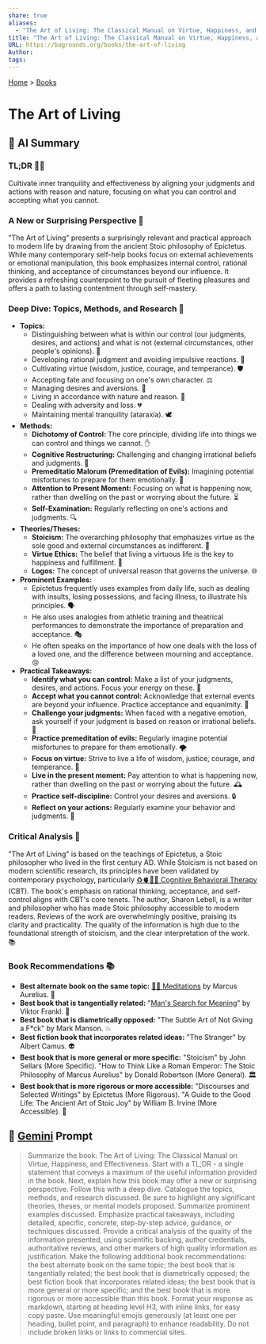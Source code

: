 ```yaml
---
share: true
aliases:
  - "The Art of Living: The Classical Manual on Virtue, Happiness, and Effectiveness"
title: "The Art of Living: The Classical Manual on Virtue, Happiness, and Effectiveness"
URL: https://bagrounds.org/books/the-art-of-living
Author: 
tags: 
---
```

[Home](../index.md) > [Books](./index.md)  
# The Art of Living  
## 🤖 AI Summary  
### TL;DR 🧘‍♂️  
Cultivate inner tranquility and effectiveness by aligning your judgments and actions with reason and nature, focusing on what you can control and accepting what you cannot.  
  
### A New or Surprising Perspective 🤔  
"The Art of Living" presents a surprisingly relevant and practical approach to modern life by drawing from the ancient Stoic philosophy of Epictetus. While many contemporary self-help books focus on external achievements or emotional manipulation, this book emphasizes internal control, rational thinking, and acceptance of circumstances beyond our influence. It provides a refreshing counterpoint to the pursuit of fleeting pleasures and offers a path to lasting contentment through self-mastery.  
  
### Deep Dive: Topics, Methods, and Research 🧐  
* **Topics:**  
    * Distinguishing between what is within our control (our judgments, desires, and actions) and what is not (external circumstances, other people's opinions). 🎯  
    * Developing rational judgment and avoiding impulsive reactions. 🧠  
    * Cultivating virtue (wisdom, justice, courage, and temperance). 🛡️  
    * Accepting fate and focusing on one's own character. ⚖️  
    * Managing desires and aversions. 🚫  
    * Living in accordance with nature and reason. 🌿  
    * Dealing with adversity and loss. 💔  
    * Maintaining mental tranquility (ataraxia). 🕊️  
* **Methods:**  
    * **Dichotomy of Control:** The core principle, dividing life into things we can control and things we cannot. ✋  
    * **Cognitive Restructuring:** Challenging and changing irrational beliefs and judgments. 🔄  
    * **Premeditatio Malorum (Premeditation of Evils):** Imagining potential misfortunes to prepare for them emotionally. 💭  
    * **Attention to Present Moment:** Focusing on what is happening now, rather than dwelling on the past or worrying about the future. ⏳  
    * **Self-Examination:** Regularly reflecting on one's actions and judgments. 🔍  
* **Theories/Theses:**  
    * **Stoicism:** The overarching philosophy that emphasizes virtue as the sole good and external circumstances as indifferent. 📜  
    * **Virtue Ethics:** The belief that living a virtuous life is the key to happiness and fulfillment. 🌟  
    * **Logos:** The concept of universal reason that governs the universe. 🌐  
* **Prominent Examples:**  
    * Epictetus frequently uses examples from daily life, such as dealing with insults, losing possessions, and facing illness, to illustrate his principles. 🗣️  
    * He also uses analogies from athletic training and theatrical performances to demonstrate the importance of preparation and acceptance. 🎭  
    * He often speaks on the importance of how one deals with the loss of a loved one, and the difference between mourning and acceptance. 😢  
* **Practical Takeaways:**  
    * **Identify what you can control:** Make a list of your judgments, desires, and actions. Focus your energy on these. 📝  
    * **Accept what you cannot control:** Acknowledge that external events are beyond your influence. Practice acceptance and equanimity. 🧘  
    * **Challenge your judgments:** When faced with a negative emotion, ask yourself if your judgment is based on reason or irrational beliefs. 🧐  
    * **Practice premeditation of evils:** Regularly imagine potential misfortunes to prepare for them emotionally. 🌪️  
    * **Focus on virtue:** Strive to live a life of wisdom, justice, courage, and temperance. 💖  
    * **Live in the present moment:** Pay attention to what is happening now, rather than dwelling on the past or worrying about the future. 🕰️  
    * **Practice self-discipline:** Control your desires and aversions. 🔒  
    * **Reflect on your actions:** Regularly examine your behavior and judgments. 📓  
  
### Critical Analysis 🔬  
"The Art of Living" is based on the teachings of Epictetus, a Stoic philosopher who lived in the first century AD. While Stoicism is not based on modern scientific research, its principles have been validated by contemporary psychology, particularly [♻️🫀🧠💪 Cognitive Behavioral Therapy](../topics/cognitive-behavioral-therapy.md) (CBT). The book's emphasis on rational thinking, acceptance, and self-control aligns with CBT's core tenets. The author, Sharon Lebell, is a writer and philosopher who has made Stoic philosophy accessible to modern readers. Reviews of the work are overwhelmingly positive, praising its clarity and practicality. The quality of the information is high due to the foundational strength of stoicism, and the clear interpretation of the work. 📚  
  
### Book Recommendations 📚  
* **Best alternate book on the same topic:** [🤔🧘 Meditations](./meditations.md) by Marcus Aurelius. 👑  
* **Best book that is tangentially related:** "[Man's Search for Meaning](./mans-search-for-meaning.md)" by Viktor Frankl. 🧭  
* **Best book that is diametrically opposed:** "The Subtle Art of Not Giving a F\*ck" by Mark Manson. 💥  
* **Best fiction book that incorporates related ideas:** "The Stranger" by Albert Camus. 👽  
* **Best book that is more general or more specific:** "Stoicism" by John Sellars (More Specific). "How to Think Like a Roman Emperor: The Stoic Philosophy of Marcus Aurelius" by Donald Robertson (More General). 🏛️  
* **Best book that is more rigorous or more accessible:** "Discourses and Selected Writings" by Epictetus (More Rigorous). "A Guide to the Good Life: The Ancient Art of Stoic Joy" by William B. Irvine (More Accessible). 📖  
  
## 💬 [Gemini](https://gemini.google.com) Prompt  
> Summarize the book: The Art of Living: The Classical Manual on Virtue, Happiness, and Effectiveness. Start with a TL;DR - a single statement that conveys a maximum of the useful information provided in the book. Next, explain how this book may offer a new or surprising perspective. Follow this with a deep dive. Catalogue the topics, methods, and research discussed. Be sure to highlight any significant theories, theses, or mental models proposed. Summarize prominent examples discussed. Emphasize practical takeaways, including detailed, specific, concrete, step-by-step advice, guidance, or techniques discussed. Provide a critical analysis of the quality of the information presented, using scientific backing, author credentials, authoritative reviews, and other markers of high quality information as justification. Make the following additional book recommendations: the best alternate book on the same topic; the best book that is tangentially related; the best book that is diametrically opposed; the best fiction book that incorporates related ideas; the best book that is more general or more specific; and the best book that is more rigorous or more accessible than this book. Format your response as markdown, starting at heading level H3, with inline links, for easy copy paste. Use meaningful emojis generously (at least one per heading, bullet point, and paragraph) to enhance readability. Do not include broken links or links to commercial sites.